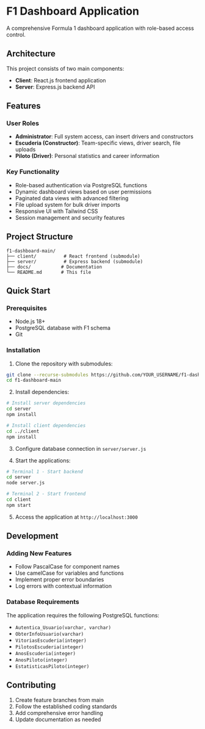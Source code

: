 # F1 Dashboard Application

A comprehensive Formula 1 dashboard application with role-based access control.

## Architecture

This project consists of two main components:
- **Client**: React.js frontend application
- **Server**: Express.js backend API

## Features

### User Roles
- **Administrator**: Full system access, can insert drivers and constructors
- **Escuderia (Constructor)**: Team-specific views, driver search, file uploads
- **Piloto (Driver)**: Personal statistics and career information

### Key Functionality
- Role-based authentication via PostgreSQL functions
- Dynamic dashboard views based on user permissions
- Paginated data views with advanced filtering
- File upload system for bulk driver imports
- Responsive UI with Tailwind CSS
- Session management and security features

## Project Structure

```
f1-dashboard-main/
├── client/          # React frontend (submodule)
├── server/          # Express backend (submodule)
├── docs/           # Documentation
└── README.md       # This file
```

## Quick Start

### Prerequisites
- Node.js 18+
- PostgreSQL database with F1 schema
- Git

### Installation

1. Clone the repository with submodules:
```bash
git clone --recurse-submodules https://github.com/YOUR_USERNAME/f1-dashboard-main.git
cd f1-dashboard-main
```

2. Install dependencies:
```bash
# Install server dependencies
cd server
npm install

# Install client dependencies
cd ../client
npm install
```

3. Configure database connection in `server/server.js`

4. Start the applications:
```bash
# Terminal 1 - Start backend
cd server
node server.js

# Terminal 2 - Start frontend
cd client
npm start
```

5. Access the application at `http://localhost:3000`

## Development

### Adding New Features
- Follow PascalCase for component names
- Use camelCase for variables and functions
- Implement proper error boundaries
- Log errors with contextual information

### Database Requirements
The application requires the following PostgreSQL functions:
- `Autentica_Usuario(varchar, varchar)`
- `ObterInfoUsuario(varchar)`
- `VitoriasEscuderia(integer)`
- `PilotosEscuderia(integer)`
- `AnosEscuderia(integer)`
- `AnosPiloto(integer)`
- `EstatisticasPiloto(integer)`

## Contributing

1. Create feature branches from main
2. Follow the established coding standards
3. Add comprehensive error handling
4. Update documentation as needed
